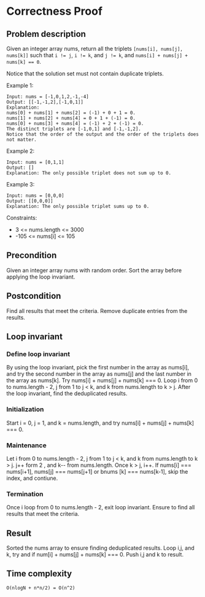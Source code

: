 # Correctness Proof

## Problem description

Given an integer array nums, return all the triplets `[nums[i], nums[j], nums[k]]` such that `i != j`, `i != k`, and `j != k`, and `nums[i] + nums[j] + nums[k] == 0`.

Notice that the solution set must not contain duplicate triplets.

Example 1:
  
```example
Input: nums = [-1,0,1,2,-1,-4]
Output: [[-1,-1,2],[-1,0,1]]
Explanation:
nums[0] + nums[1] + nums[2] = (-1) + 0 + 1 = 0.
nums[1] + nums[2] + nums[4] = 0 + 1 + (-1) = 0.
nums[0] + nums[3] + nums[4] = (-1) + 2 + (-1) = 0.
The distinct triplets are [-1,0,1] and [-1,-1,2].
Notice that the order of the output and the order of the triplets does not matter.
```

Example 2:

```example
Input: nums = [0,1,1]
Output: []
Explanation: The only possible triplet does not sum up to 0.
```

Example 3:

```example
Input: nums = [0,0,0]
Output: [[0,0,0]]
Explanation: The only possible triplet sums up to 0.
```

Constraints:

- 3 <= nums.length <= 3000
- -105 <= nums[i] <= 105

## Precondition

Given an integer array nums with random order. Sort the array before applying the loop invariant.

## Postcondition

Find all results that meet the criteria. Remove duplicate entries from the results.

## Loop invariant

### Define loop invariant

By using the loop invariant, pick the first number in the array as nums[i], and try the second number in the array as nums[j] and the last number in the array as nums[k]. Try nums[i] + nums[j] + nums[k] === 0. Loop i from 0 to nums.length - 2, j from 1 to j < k, and k from nums.length to k > j. After the loop invariant, find the deduplicated results.

### Initialization

Start i = 0, j = 1, and  k = nums.length, and try nums[i] + nums[j] + nums[k] === 0.

### Maintenance

Let i from  0 to nums.length - 2, j from 1 to j < k, and k from nums.length to k > j. j++ form 2 , and k-- from nums.length. Once k > j, i++. If nums[i] === nums[i+1], nums[j] === nums[j+1] or bnums [k] === nums[k-1], skip the index, and contiune.

### Termination

Once i loop from 0 to nums.length - 2, exit loop invariant. Ensure to find all results that meet the criteria.

## Result

Sorted the nums array to ensure finding deduplicated results. Loop i,j, and k, try and if num[i] + nums[j] + nums[k] === 0. Push i,j and k to result.

## Time complexity

```Time
O(nlogN + n*n/2) = O(n^2)
```
